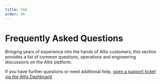 ```yaml
---
title: FAQ
order: 90
---
```


# Frequently Asked Questions

Bringing years of experience into the hands of Altis customers; this section provides a list of common questions, operations and
engineering discussions on the Altis platform.

If you have further questions or need additional help, [open a support ticket via the Altis Dashboard](support://new).
